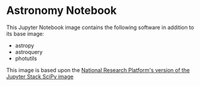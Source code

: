 # Astronomy Notebook

This Jupyter Notebook image contains the following software in addition to its base image:
- astropy
- astroquery
- photutils

This image is based upon the [National Research Platform's version of the Jupyter Stack SciPy image](https://gitlab.nrp-nautilus.io/prp/jupyter-stack/-/tree/prp/images/scipy-notebook)
